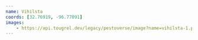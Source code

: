 ```yaml
---
name: Vihilsta
coords: [32.76919, -96.77091]
images:
    - https://api.tougrel.dev/legacy/pestoverse/image?name=vihilsta-1.png
---
```

